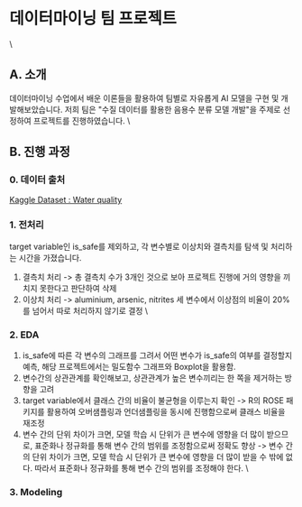 # 데이터마이닝 팀 프로젝트  
\
## A. 소개 
데이터마이닝 수업에서 배운 이론들을 활용하여 팀별로 자유롭게 AI 모델을 구현 및 개발해보았습니다.
저희 팀은 "수질 데이터를 활용한 음용수 분류 모델 개발"을 주제로 선정하여 프로젝트를 진행하였습니다. 
\
## B. 진행 과정 
### 0. 데이터 출처
[Kaggle Dataset : Water quality](https://www.kaggle.com/datasets/mssmartypants/water-quality)

### 1. 전처리
target variable인 is_safe를 제외하고, 각 변수별로 이상치와 결측치를 탐색 및 처리하는 시간을 가졌습니다.   
1) 결측치 처리
    -> 총 결측치 수가 3개인 것으로 보아 프로젝트 진행에 거의 영향을 끼치지 못한다고 판단하여 삭제
2) 이상치 처리
   -> aluminium, arsenic, nitrites 세 변수에서 이상점의 비율이 20%를 넘어서 따로 처리하지 않기로 결정
\
### 2. EDA
1) is_safe에 따른 각 변수의 그래프를 그려서 어떤 변수가 is_safe의 여부를 결정할지 예측, 해당 프로젝트에서는 밀도함수 그래프와 Boxplot을 활용함. 
2) 변수간의 상관관계를 확인해보고, 상관관계가 높은 변수끼리는 한 쪽을 제거하는 방향을 고려 
3) target variable에서 클래스 간의 비율이 불균형을 이루는지 확인
   -> R의 ROSE 패키지를 활용하여 오버샘플링과 언더샘플링을 동시에 진행함으로써 클래스 비율을 재조정
4) 변수 간의 단위 차이가 크면, 모델 학습 시 단위가 큰 변수에 영향을 더 많이 받으므로, 표준화나 정규화를 통해 변수 간의 범위를 조정함으로써 정확도 향상 
   -> 변수 간의 단위 차이가 크면, 모델 학습 시 단위가 큰 변수에 영향을 더 많이 받을 수 밖에 없다. 따라서 표준화나 정규화를 통해 변수 간의 범위를 조정해야 한다.
\
### 3. Modeling


